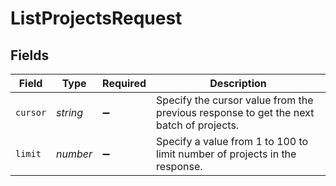 # ListProjectsRequest


## Fields

| Field                                                                                  | Type                                                                                   | Required                                                                               | Description                                                                            |
| -------------------------------------------------------------------------------------- | -------------------------------------------------------------------------------------- | -------------------------------------------------------------------------------------- | -------------------------------------------------------------------------------------- |
| `cursor`                                                                               | *string*                                                                               | :heavy_minus_sign:                                                                     | Specify the cursor value from the previous response to get the next batch of projects. |
| `limit`                                                                                | *number*                                                                               | :heavy_minus_sign:                                                                     | Specify a value from 1 to 100 to limit number of projects in the response.             |